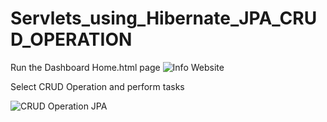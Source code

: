 # Servlets_using_Hibernate_JPA_CRUD_OPERATION

Run the Dashboard Home.html page
![Info Website](https://github.com/DarshanKumar01/Servlets_using_Hibernate_JPA_CRUD_OPERATION/assets/125203255/b879d2a2-9cc2-4b00-85d5-34f67ce9c2ee)

Select CRUD Operation and perform tasks

![CRUD Operation JPA](https://github.com/DarshanKumar01/Servlets_using_Hibernate_JPA_CRUD_OPERATION/assets/125203255/940525ec-bd7f-4720-acb1-e480bfa039a3)

